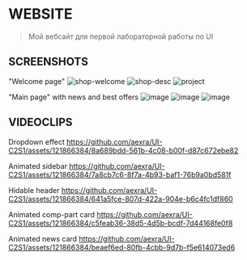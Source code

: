 # WEBSITE
>Мой вебсайт для первой лабораторной работы по UI

## SCREENSHOTS

"Welcome page"
![shop-welcome](https://github.com/aexra/UI-C2S1/assets/121866384/f7cb44ec-8a33-42ce-b618-7fb5637ca0aa)
![shop-desc](https://github.com/aexra/UI-C2S1/assets/121866384/89988cc0-a618-4228-ada5-06c76abda7b1)
![project](https://github.com/aexra/UI-C2S1/assets/121866384/21367143-610b-42f3-8447-636cc79123cf)

"Main page" with news and best offers
![image](https://github.com/aexra/UI-C2S1/assets/121866384/c4766ee4-a04f-468e-b67a-6a2a9bc187b8)
![image](https://github.com/aexra/UI-C2S1/assets/121866384/fc8a6862-143a-43f9-9d97-23fbaedcdae6)
![image](https://github.com/aexra/UI-C2S1/assets/121866384/dc2ce82a-f19c-4b00-a613-319429cad863)

## VIDEOCLIPS

Dropdown effect
https://github.com/aexra/UI-C2S1/assets/121866384/8a689bdd-561b-4c08-b00f-d87c672ebe82

Animated sidebar
https://github.com/aexra/UI-C2S1/assets/121866384/7a8cb7c6-8f7a-4b93-baf1-76b9a0bd581f

Hidable header
https://github.com/aexra/UI-C2S1/assets/121866384/641a5fce-807d-422a-904e-b6c4fc1df860

Animated comp-part card
https://github.com/aexra/UI-C2S1/assets/121866384/c5feab36-38d5-4d5b-bcdf-7d44168fe0f8

Animated news card
https://github.com/aexra/UI-C2S1/assets/121866384/beaef6ed-80fb-4cbb-9d7b-f5e614073ed6

